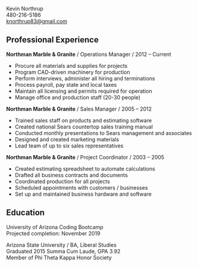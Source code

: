 Kevin Northrup  
480-216-5186  
knorthrup83@gmail.com  

Professional Experience
---

**Northman Marble & Granite**  /  Operations Manager  /  2012 – Current
  - Procure all materials and supplies for projects
  - Program CAD-driven machinery for production
  - Perform interviews, administer all hiring and terminations
  - Process payroll, pay state and local taxes
  - Maintain all licensing and permits required for operation
  - Manage office and production staff (20-30 people)

**Northman Marble & Granite**  /  Sales Manager  /  2005 – 2012
  - Trained sales staff on products and estimating software
  - Created national Sears countertop sales training manual
  - Conducted monthly presentations to Sears management and associates
  - Designed and created marketing materials
  - Lead team of up to six sales representatives		

**Northman Marble & Granite**  /  Project Coordinator  /  2003 – 2005
  - Created estimating spreadsheet to automate calculations
  - Drafted all business contracts and documents
  - Coordinated production for all projects
  - Scheduled appointments with customers / businesses
  - Set up and maintained business hardware and software


Education
---

University of Arizona Coding Bootcamp  
Projected completion: November 2019

Arizona State University  /  BA, Liberal Studies  
Graduated 2015 Summa Cum Laude, GPA 3.92  
Member of Phi Theta Kappa Honor Society
